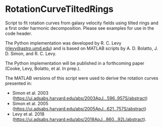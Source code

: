 # RotationCurveTiltedRings
Script to fit rotation curves from galaxy velocity fields using tilted rings and a first order harmonic decomposition. Please see examples for use in the code header.

The Python implementation was developed by R. C. Levy (rlevy@astro.umd.edu) and is based on MATLAB scripts by A. D. Bolatto, J. D. Simon, and R. C. Levy.

The Python implementation will be published in a forthcoming paper (Cooke, Levy, Bolatto, et al. In prep.).

The MATLAB versions of this script were used to derive the rotation curves presented in:
- Simon et al. 2003 (https://ui.adsabs.harvard.edu/abs/2003ApJ...596..957S/abstract)
- Simon et al. 2005 (https://ui.adsabs.harvard.edu/abs/2005ApJ...621..757S/abstract)
- Levy et al. 2018 (https://ui.adsabs.harvard.edu/abs/2018ApJ...860...92L/abstract).
